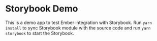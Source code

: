 # Storybook Demo

This is a demo app to test Ember integration with Storybook. Run `yarn install` to sync Storybook module with the source code and run `yarn storybook` to start the Storybook.

